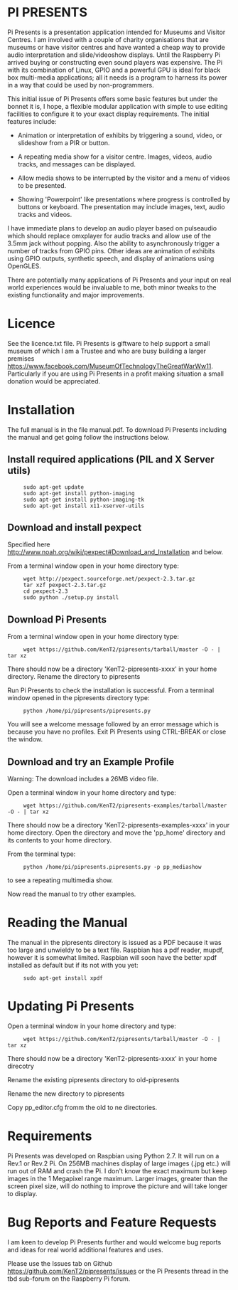 PI PRESENTS
===========

Pi Presents is a presentation application intended for Museums and Visitor Centres. I am involved with a couple of charity organisations that are museums or have visitor centres and have wanted a cheap way to provide audio interpretation and slide/videoshow displays. Until the Raspberry Pi arrived buying or constructing even sound players was expensive. The Pi with its combination of Linux, GPIO and a powerful GPU is ideal for black box multi-media applications; all it needs is a program to harness its power in a way that could be used by non-programmers.

This initial issue of Pi Presents offers some basic features but under the bonnet it is, I hope, a flexible modular application with simple to use editing facilities to configure it to your exact display requirements. The initial features include:

*	Animation or interpretation of exhibits by triggering a sound, video, or slideshow from a PIR or button.

*	A repeating media show for a visitor centre. Images, videos, audio tracks, and messages can be displayed.

*	Allow media shows to be interrupted by the visitor and a menu of videos to be presented.

*	Showing 'Powerpoint' like presentations where progress is controlled by buttons or keyboard. The presentation may include images, text, audio tracks and videos.

I have immediate plans to develop an audio player based on pulseaudio which should replace omxplayer for audio tracks and allow use of the 3.5mm jack without popping. Also the ability to asynchronously trigger a number of tracks from GPIO pins. Other ideas are animation of exhibits using GPIO outputs, synthetic speech, and display of animations using OpenGLES.

There are potentially many applications of Pi Presents and your input on real world experiences would be invaluable to me, both minor tweaks to the existing functionality and major improvements.

Licence
=======

See the licence.txt file. Pi Presents is giftware to help support a small museum of which I am a Trustee and who are busy building a larger premises https://www.facebook.com/MuseumOfTechnologyTheGreatWarWw11. Particularly if you are using Pi Presents in a profit making situation a small donation would be appreciated.

Installation
============

The full manual is in the file manual.pdf. To download Pi Presents including the manual and get going follow the instructions below.

Install required applications (PIL and X Server utils)
------------------------------------------------------

         sudo apt-get update
         sudo apt-get install python-imaging
         sudo apt-get install python-imaging-tk
         sudo apt-get install x11-xserver-utils

	   
Download and install pexpect
-----------------------------

Specified here http://www.noah.org/wiki/pexpect#Download_and_Installation and below.

From a terminal window open in your home directory type:

         wget http://pexpect.sourceforge.net/pexpect-2.3.tar.gz
         tar xzf pexpect-2.3.tar.gz
         cd pexpect-2.3
         sudo python ./setup.py install

	   
Download Pi Presents
--------------------

From a terminal window open in your home directory type:

         wget https://github.com/KenT2/pipresents/tarball/master -O - | tar xz

There should now be a directory 'KenT2-pipresents-xxxx' in your home directory. Rename the directory to pipresents

Run Pi Presents to check the installation is successful. From a terminal window opened in the pipresents directory type:

         python /home/pi/pipresents/pipresents.py

You will see a welcome message followed by an error message which is because you have no profiles. Exit Pi Presents using CTRL-BREAK or close the window.


Download and try an Example Profile
-----------------------------------

Warning: The download includes a 26MB video file.

Open a terminal window in your home directory and type:

         wget https://github.com/KenT2/pipresents-examples/tarball/master -O - | tar xz

There should now be a directory 'KenT2-pipresents-examples-xxxx' in your home directory. Open the directory and move the 'pp_home' directory  and its contents to your home directory.

From the terminal type:

         python /home/pi/pipresents.pipresents.py -p pp_mediashow
		 
to see a repeating multimedia show.

Now read the manual to try other examples.

Reading the Manual
==================

The manual in the pipresents directory is issued as a PDF because it was too large and unwieldy to be a text file. Raspbian has a pdf reader, mupdf, however it is somewhat limited. Raspbian will soon have the better xpdf installed as default but if its not with you yet:

         sudo apt-get install xpdf
		 

Updating Pi Presents
=====================

Open a terminal window in your home directory and type:

         wget https://github.com/KenT2/pipresents/tarball/master -O - | tar xz

There should now be a directory 'KenT2-pipresents-xxxx' in your home direcotry

Rename the existing pipresents directory to old-pipresents

Rename the new directory to pipresents

Copy pp_editor.cfg fromm the old to ne directories.

		 
Requirements
============
Pi Presents was developed on Raspbian using Python 2.7. It will run on a Rev.1 or Rev.2 Pi. On 256MB machines display of large images (.jpg etc.) will run out of RAM and crash the Pi. I don't know the exact maximum but keep images in the 1 Megapixel range maximum. Larger images, greater than the screen pixel size, will do nothing to improve the picture and will take longer to display.


Bug Reports and Feature Requests
================================
I am keen to develop Pi Presents further and would welcome bug reports and ideas for real world additional features and uses. 

Please use the Issues tab on Github https://github.com/KenT2/pipresents/issues or the Pi Presents thread in the tbd sub-forum on the Raspberry Pi forum.

